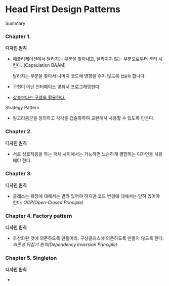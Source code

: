 # Head First Design Patterns

Summary

### Chapter 1.

**디자인 원칙**
* 애플리케이션에서 달라지는 부분을 찾아내고, 달라지지 않는 부분으로부터 분리 시킨다. (Capsulation BAAM)

  달라지는 부분을 찾아서 나머지 코드에 영향을 주지 않도록 `캡슐화` 합니다.
* 구현이 아닌 인터페이스 맞춰서 프로그래밍한다.
* <U>상속보다는 구성을 활용한다.</U>

Strategy Pattern
* 알고리즘군을 정의하고 각각을 캡슐화하여 교환해서 사용할 수 있도록 만든다.


### Chapter 2.

**디자인 원칙**

* 서로 상호작용을 하는 객체 사이에서는 가능하면 느슨하게 결합하는 디자인을 사용해야 한다.


### Chapter 3.

**디자인 원칙**

* 클래스는 확장에 대해서는 열려 있어야 하지만 코드 변경에 대해서는 닫혀 있어야 한다: *OCP(Open-Closed Principle)*

### Chapter 4. Factory  pattern

**디자인 원칙**

* 추상화된 것에 의존하도록 만들어라. 구상클래스에 의존하도록 만들지 않도록 한다: *의존성 뒤집기 원칙(Dependency Inversion Principle)*


### Chapter 5. Singleton

**디자인 원칙**

* 
